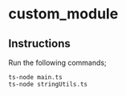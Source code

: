# custom_module
## Instructions
Run the following commands;
```
ts-node main.ts
ts-node stringUtils.ts
```